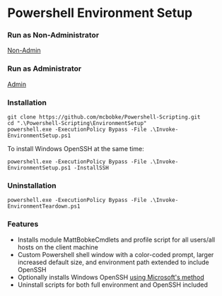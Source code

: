 ﻿# Powershell Environment Setup

### Run as Non-Administrator

[Non-Admin](https://github.com/mcbobke/Powershell-Scripting/tree/master/EnvironmentSetup/images/ps_standard.png)

### Run as Administrator

[Admin](https://github.com/mcbobke/Powershell-Scripting/tree/master/EnvironmentSetup/images/ps_admin.png)

### Installation

```
git clone https://github.com/mcbobke/Powershell-Scripting.git
cd ".\Powershell-Scripting\EnvironmentSetup"
powershell.exe -ExecutionPolicy Bypass -File .\Invoke-EnvironmentSetup.ps1
```

To install Windows OpenSSH at the same time:

```
powershell.exe -ExecutionPolicy Bypass -File .\Invoke-EnvironmentSetup.ps1 -InstallSSH
```

### Uninstallation

```
powershell.exe -ExecutionPolicy Bypass -File .\Invoke-EnvironmentTeardown.ps1
```

### Features

* Installs module MattBobkeCmdlets and profile script for all users/all hosts on the client machine
* Custom Powershell shell window with a color-coded prompt, larger increased default size, and environment path extended to include OpenSSH
* Optionally installs Windows OpenSSH [using Microsoft's method](https://github.com/PowerShell/Win32-OpenSSH/wiki/Install-Win32-OpenSSH)
* Uninstall scripts for both full environment and OpenSSH included